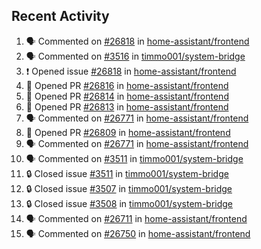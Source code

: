 ## Recent Activity

<!--START_SECTION:activity-->
1. 🗣 Commented on [#26818](https://github.com/home-assistant/frontend/issues/26818) in [home-assistant/frontend](https://github.com/home-assistant/frontend)
2. 🗣 Commented on [#3516](https://github.com/timmo001/system-bridge/issues/3516) in [timmo001/system-bridge](https://github.com/timmo001/system-bridge)
3. ❗ Opened issue [#26818](https://github.com/home-assistant/frontend/issues/26818) in [home-assistant/frontend](https://github.com/home-assistant/frontend)
4. 💪 Opened PR [#26816](https://github.com/home-assistant/frontend/pull/26816) in [home-assistant/frontend](https://github.com/home-assistant/frontend)
5. 💪 Opened PR [#26814](https://github.com/home-assistant/frontend/pull/26814) in [home-assistant/frontend](https://github.com/home-assistant/frontend)
6. 💪 Opened PR [#26813](https://github.com/home-assistant/frontend/pull/26813) in [home-assistant/frontend](https://github.com/home-assistant/frontend)
7. 🗣 Commented on [#26771](https://github.com/home-assistant/frontend/issues/26771) in [home-assistant/frontend](https://github.com/home-assistant/frontend)
8. 💪 Opened PR [#26809](https://github.com/home-assistant/frontend/pull/26809) in [home-assistant/frontend](https://github.com/home-assistant/frontend)
9. 🗣 Commented on [#26771](https://github.com/home-assistant/frontend/issues/26771) in [home-assistant/frontend](https://github.com/home-assistant/frontend)
10. 🗣 Commented on [#3511](https://github.com/timmo001/system-bridge/issues/3511) in [timmo001/system-bridge](https://github.com/timmo001/system-bridge)
11. 🔒 Closed issue [#3511](https://github.com/timmo001/system-bridge/issues/3511) in [timmo001/system-bridge](https://github.com/timmo001/system-bridge)
12. 🔒 Closed issue [#3507](https://github.com/timmo001/system-bridge/issues/3507) in [timmo001/system-bridge](https://github.com/timmo001/system-bridge)
13. 🔒 Closed issue [#3508](https://github.com/timmo001/system-bridge/issues/3508) in [timmo001/system-bridge](https://github.com/timmo001/system-bridge)
14. 🗣 Commented on [#26711](https://github.com/home-assistant/frontend/issues/26711) in [home-assistant/frontend](https://github.com/home-assistant/frontend)
15. 🗣 Commented on [#26750](https://github.com/home-assistant/frontend/issues/26750) in [home-assistant/frontend](https://github.com/home-assistant/frontend)
<!--END_SECTION:activity-->
